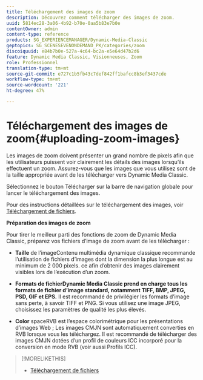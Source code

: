 ```yaml
---
title: Téléchargement des images de zoom
description: Découvrez comment télécharger des images de zoom.
uuid: 5814ec28-3a06-4b92-b70e-0aa5b83e7b0e
contentOwner: admin
content-type: reference
products: SG_EXPERIENCEMANAGER/Dynamic-Media-Classic
geptopics: SG_SCENESEVENONDEMAND_PK/categories/zoom
discoiquuid: e84b7b0e-527a-4c64-bc2a-e5e64d47b2d6
feature: Dynamic Media Classic, Visionneuses, Zoom
role: Professionnel
translation-type: tm+mt
source-git-commit: e727c1b5fb43c7def842ff1bafcc8b3ef3437cde
workflow-type: tm+mt
source-wordcount: '221'
ht-degree: 47%

---
```



# Téléchargement des images de zoom{#uploading-zoom-images}

Les images de zoom doivent présenter un grand nombre de pixels afin que les utilisateurs puissent voir clairement les détails des images lorsqu’ils effectuent un zoom. Assurez-vous que les images que vous utilisez sont de la taille appropriée avant de les télécharger vers Dynamic Media Classic.

Sélectionnez le bouton Télécharger sur la barre de navigation globale pour lancer le téléchargement des images.

Pour des instructions détaillées sur le téléchargement des images, voir [Téléchargement de fichiers](uploading-files.md#uploading_files).

**Préparation des images de zoom**

Pour tirer le meilleur parti des fonctions de zoom de Dynamic Media Classic, préparez vos fichiers d’image de zoom avant de les télécharger :

* **Taille**
de l’imageContenu multimédia dynamique classique recommande l’utilisation de fichiers d’images dont la dimension la plus longue est au minimum de 2 000 pixels. ce afin d’obtenir des images clairement visibles lors de l’exécution d’un zoom.

* **Formats de fichierDynamic Media Classic prend en charge tous les formats de fichier d’image standard, notamment TIFF, BMP, JPEG, PSD, GIF et EPS.**
Il est recommandé de privilégier les formats d’image sans perte, à savoir TIFF et PNG. Si vous utilisez une image JPEG, choisissez les paramètres de qualité les plus élevés.

* **Color**
spaceRVB est l’espace colorimétrique pour les présentations d’images Web ; Les images CMJN sont automatiquement converties en RVB lorsque vous les téléchargez. Il est recommandé de télécharger des images CMJN dotées d’un profil de couleurs ICC incorporé pour la conversion en mode RVB (voir aussi Profils ICC).

>[!MORELIKETHIS]
>
>* [Téléchargement de fichiers](uploading-files.md#uploading_files)

